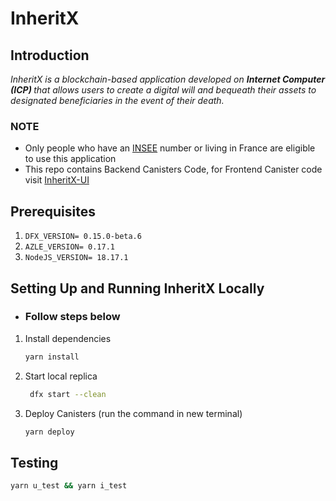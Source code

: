 # InheritX

## Introduction

<!-- Ignore -->
<i>
InheritX is a blockchain-based application developed on <b>Internet Computer (ICP) </b> that allows users to create a digital will and bequeath their assets to designated beneficiaries in the event of their death.
</i>

### NOTE

- Only people who have an [INSEE](https://www.insee.fr/en/accueil) number or living in France are eligible to use this application
- This repo contains Backend Canisters Code, for Frontend Canister code visit [InheritX-UI](https://github.com/mzurs/InheritX-UI)

## Prerequisites

1. `DFX_VERSION= 0.15.0-beta.6`
2. `AZLE_VERSION= 0.17.1`
3. `NodeJS_VERSION= 18.17.1`

## Setting Up and Running InheritX Locally

- <h3>Follow steps below</h3>

1. Install dependencies

   ```bash
   yarn install
   ```

2. Start local replica

   ```bash
    dfx start --clean
   ```

3. Deploy Canisters (run the command in new terminal)

   ```bash
   yarn deploy
   ```

## Testing

```bash
yarn u_test && yarn i_test 
```
